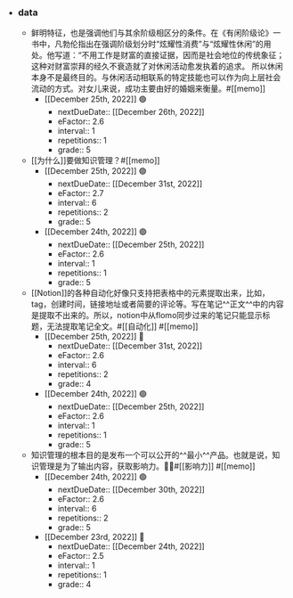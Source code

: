 - ### data
    - 鲜明特征，也是强调他们与其余阶级相区分的条件。在《有闲阶级论》一书中，凡勃伦指出在强调阶级划分时“炫耀性消费”与“炫耀性休闲”的用处。他写道：“不用工作是财富的直接证据，因而是社会地位的传统象征；这种对财富崇拜的经久不衰造就了对休闲活动愈发执着的追求。
所以休闲本身不是最终目的。与休闲活动相联系的特定技能也可以作为向上层社会流动的方式。对女儿来说，成功主要由好的婚姻来衡量。#[[memo]]
        - [[December 25th, 2022]] 🟢
            - nextDueDate:: [[December 26th, 2022]]
            - eFactor:: 2.6
            - interval:: 1
            - repetitions:: 1
            - grade:: 5
    - [[为什么]]要做知识管理？#[[memo]]
        - [[December 25th, 2022]] 🟢
            - nextDueDate:: [[December 31st, 2022]]
            - eFactor:: 2.7
            - interval:: 6
            - repetitions:: 2
            - grade:: 5
        - [[December 24th, 2022]] 🟢
            - nextDueDate:: [[December 25th, 2022]]
            - eFactor:: 2.6
            - interval:: 1
            - repetitions:: 1
            - grade:: 5
    - [[Notion]]的各种自动化好像只支持把表格中的元素提取出来，比如，tag，创建时间，链接地址或者简要的评论等。写在笔记^^正文^^中的内容是提取不出来的。所以，notion中从flomo同步过来的笔记只能显示标题，无法提取笔记全文。#[[自动化]] #[[memo]]
        - [[December 25th, 2022]] 🔵
            - nextDueDate:: [[December 31st, 2022]]
            - eFactor:: 2.6
            - interval:: 6
            - repetitions:: 2
            - grade:: 4
        - [[December 24th, 2022]] 🟢
            - nextDueDate:: [[December 25th, 2022]]
            - eFactor:: 2.6
            - interval:: 1
            - repetitions:: 1
            - grade:: 5
    - 知识管理的根本目的是发布一个可以公开的^^最小^^产品。也就是说，知识管理是为了输出内容，获取影响力。#[[影响力]] #[[memo]]
        - [[December 24th, 2022]] 🟢
            - nextDueDate:: [[December 30th, 2022]]
            - eFactor:: 2.6
            - interval:: 6
            - repetitions:: 2
            - grade:: 5
        - [[December 23rd, 2022]] 🔵
            - nextDueDate:: [[December 24th, 2022]]
            - eFactor:: 2.5
            - interval:: 1
            - repetitions:: 1
            - grade:: 4
